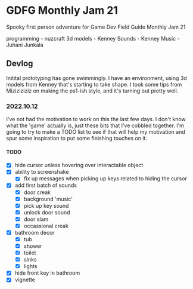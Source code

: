 # GDFG Monthly Jam 21

Spooky first person adventure for Game Dev Field Guide Monthly Jam 21

programming - nuzcraft
3d models - Kenney
Sounds - Kenney
Music - Juhani Junkala

## Devlog

Initital prototyping has gone swimmingly. I have an environment, using 3d models from Kenney that's starting to take shape. I took some tips from Miziziziziz on making the ps1-ish style, and it's turning out pretty well.

### 2022.10.12

I've not had the motivation to work on this the last few days. I don't know what the 'game' actually is, just these bits that I've cobbled together. I'm going to try to make a TODO list to see if that will help my motivation and spur some inspiration to put some finishing touches on it.

#### TODO

- [x] hide cursor unless hovering over interactable object
- [x] ability to screenshake
  - [x] fix up messages when picking up keys related to hiding the cursor
- [x] add first batch of sounds
  - [x] door creak
  - [x] background 'music'
  - [x] pick up key sound
  - [x] unlock door sound
  - [x] door slam
  - [x] occassional creak
- [x] bathroom decor
  - [x] tub
  - [x] shower
  - [x] toilet
  - [x] sinks
  - [x] lights
- [x] hide front key in bathroom
- [x] vignette
